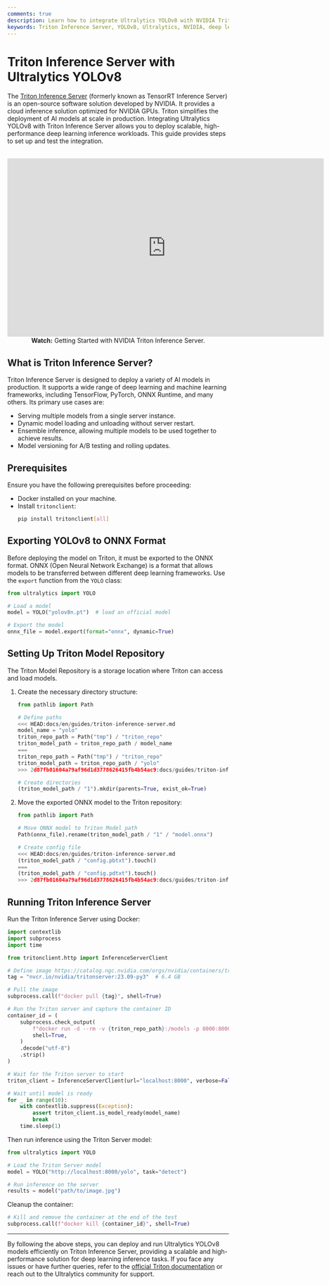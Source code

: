```yaml
---
comments: true
description: Learn how to integrate Ultralytics YOLOv8 with NVIDIA Triton Inference Server for scalable, high-performance AI model deployment.
keywords: Triton Inference Server, YOLOv8, Ultralytics, NVIDIA, deep learning, AI model deployment, ONNX, scalable inference
---
```


# Triton Inference Server with Ultralytics YOLOv8

The [Triton Inference Server](https://developer.nvidia.com/nvidia-triton-inference-server) (formerly known as TensorRT Inference Server) is an open-source software solution developed by NVIDIA. It provides a cloud inference solution optimized for NVIDIA GPUs. Triton simplifies the deployment of AI models at scale in production. Integrating Ultralytics YOLOv8 with Triton Inference Server allows you to deploy scalable, high-performance deep learning inference workloads. This guide provides steps to set up and test the integration.

<p align="center">
  <br>
  <iframe loading="lazy" width="720" height="405" src="https://www.youtube.com/embed/NQDtfSi5QF4"
    title="Getting Started with NVIDIA Triton Inference Server" frameborder="0"
    allow="accelerometer; autoplay; clipboard-write; encrypted-media; gyroscope; picture-in-picture; web-share"
    allowfullscreen>
  </iframe>
  <br>
  <strong>Watch:</strong> Getting Started with NVIDIA Triton Inference Server.
</p>

## What is Triton Inference Server?

Triton Inference Server is designed to deploy a variety of AI models in production. It supports a wide range of deep learning and machine learning frameworks, including TensorFlow, PyTorch, ONNX Runtime, and many others. Its primary use cases are:

- Serving multiple models from a single server instance.
- Dynamic model loading and unloading without server restart.
- Ensemble inference, allowing multiple models to be used together to achieve results.
- Model versioning for A/B testing and rolling updates.

## Prerequisites

Ensure you have the following prerequisites before proceeding:

- Docker installed on your machine.
- Install `tritonclient`:
    ```bash
    pip install tritonclient[all]
    ```

## Exporting YOLOv8 to ONNX Format

Before deploying the model on Triton, it must be exported to the ONNX format. ONNX (Open Neural Network Exchange) is a format that allows models to be transferred between different deep learning frameworks. Use the `export` function from the `YOLO` class:

```python
from ultralytics import YOLO

# Load a model
model = YOLO("yolov8n.pt")  # load an official model

# Export the model
onnx_file = model.export(format="onnx", dynamic=True)
```

## Setting Up Triton Model Repository

The Triton Model Repository is a storage location where Triton can access and load models.

1. Create the necessary directory structure:

    ```python
    from pathlib import Path

    # Define paths
    <<< HEAD:docs/en/guides/triton-inference-server.md
    model_name = "yolo"
    triton_repo_path = Path("tmp") / "triton_repo"
    triton_model_path = triton_repo_path / model_name
    ===
    triton_repo_path = Path("tmp") / "triton_repo"
    triton_model_path = triton_repo_path / "yolo"
    >>> 2d87fb01604a79af96d1d3778626415fb4b54ac9:docs/guides/triton-inference-server.md

    # Create directories
    (triton_model_path / "1").mkdir(parents=True, exist_ok=True)
    ```

2. Move the exported ONNX model to the Triton repository:

    ```python
    from pathlib import Path

    # Move ONNX model to Triton Model path
    Path(onnx_file).rename(triton_model_path / "1" / "model.onnx")

    # Create config file
    <<< HEAD:docs/en/guides/triton-inference-server.md
    (triton_model_path / "config.pbtxt").touch()
    ===
    (triton_model_path / "config.pdtxt").touch()
    >>> 2d87fb01604a79af96d1d3778626415fb4b54ac9:docs/guides/triton-inference-server.md
    ```

## Running Triton Inference Server

Run the Triton Inference Server using Docker:

```python
import contextlib
import subprocess
import time

from tritonclient.http import InferenceServerClient

# Define image https://catalog.ngc.nvidia.com/orgs/nvidia/containers/tritonserver
tag = "nvcr.io/nvidia/tritonserver:23.09-py3"  # 6.4 GB

# Pull the image
subprocess.call(f"docker pull {tag}", shell=True)

# Run the Triton server and capture the container ID
container_id = (
    subprocess.check_output(
        f"docker run -d --rm -v {triton_repo_path}:/models -p 8000:8000 {tag} tritonserver --model-repository=/models",
        shell=True,
    )
    .decode("utf-8")
    .strip()
)

# Wait for the Triton server to start
triton_client = InferenceServerClient(url="localhost:8000", verbose=False, ssl=False)

# Wait until model is ready
for _ in range(10):
    with contextlib.suppress(Exception):
        assert triton_client.is_model_ready(model_name)
        break
    time.sleep(1)
```

Then run inference using the Triton Server model:

```python
from ultralytics import YOLO

# Load the Triton Server model
model = YOLO("http://localhost:8000/yolo", task="detect")

# Run inference on the server
results = model("path/to/image.jpg")
```

Cleanup the container:

```python
# Kill and remove the container at the end of the test
subprocess.call(f"docker kill {container_id}", shell=True)
```

---

By following the above steps, you can deploy and run Ultralytics YOLOv8 models efficiently on Triton Inference Server, providing a scalable and high-performance solution for deep learning inference tasks. If you face any issues or have further queries, refer to the [official Triton documentation](https://docs.nvidia.com/deeplearning/triton-inference-server/user-guide/docs/index.html) or reach out to the Ultralytics community for support.
